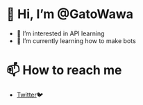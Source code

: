 # 👋 Hi, I’m @GatoWawa
- 👀 I’m interested in API learning
- 🌱 I’m currently learning how to make bots
# 📫 How to reach me
- [Twitter](https://twitter.com/lordwawacat)🐦

<!---
GatoWawa/GatoWawa is a ✨ special ✨ repository because its `README.md` (this file) appears on your GitHub profile.
You can click the Preview link to take a look at your changes.
--->
